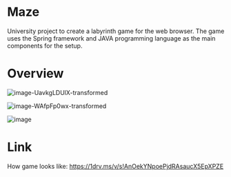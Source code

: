 # Maze

University project to create a labyrinth game for the web browser.
The game uses the Spring framework and JAVA programming language as the main components for the setup.

# Overview
![image-UavkgLDUlX-transformed](https://github.com/athe-cpu/Labyrint-Maze/assets/83352578/2ebbd1bf-a6f1-463f-b31a-55068e306c13)

![image-WAfpFp0wx-transformed](https://github.com/athe-cpu/Labyrint-Maze/assets/83352578/751e3f40-39ba-4304-b40c-c9fa3e59f229)

![image](https://github.com/athe-cpu/Labyrint-Maze/assets/83352578/84479dfd-3c60-4e3f-b6d4-8ac5ca90e2ab)

# Link
How game looks like:
https://1drv.ms/v/s!AnOekYNpoePjdRAsaucX5EpXPZE
